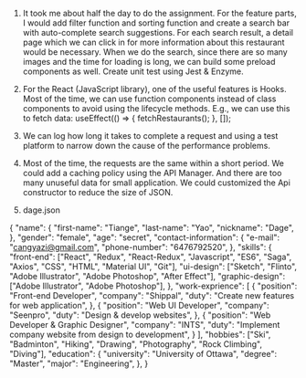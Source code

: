 1. It took me about half the day to do the assignment. For the feature parts, I would add filter function and sorting function and create a search bar with auto-complete search suggestions. For each search result, a detail page which we can click in for more information about this restaurant would be necessary. When we do the search, since there are so many images and the time for loading is long, we can build some preload components as well. Create unit test using Jest & Enzyme.

2. For the React (JavaScript library), one of the useful features is Hooks. Most of the time, we can use function components instead of class components to avoid using the lifecycle methods. E.g., we can use this to fetch data: useEffect(() => { fetchRestaurants(); }, []);

3. We can log how long it takes to complete a request and using a test platform to narrow down the cause of the performance problems.

4. Most of the time, the requests are the same within a short period. We could add a caching policy using the API Manager. And there are too many unuseful data for small application. We could customized the Api constructor to reduce the size of JSON.

5. dage.json

{ 
  "name": 
    { 
      "first-name": "Tiange",
      "last-name": "Yao",
      "nickname": "Dage", 
    },
  "gender": "female",
  "age": "secret",
  "contact-information":
    {
      "e-mail": "cangyazi@gmail.com",
      "phone-number": "6476792520", 
    },
  "skills":
    {
      "front-end": ["React", "Redux", "React-Redux", "Javascript", "ES6", "Saga", "Axios", "CSS", "HTML", "Material UI", "Git"],
      "ui-design": ["Sketch", "Flinto", "Adobe Illustrator", "Adobe Photoshop", "After Effect"],
      "graphic-design": ["Adobe Illustrator", "Adobe Photoshop"],
    },
  "work-exprience":
    [
      {
        "position": "Front-end Developer",
        "company": "Shippal",
        "duty": "Create new features for web application",
      },
      { 
        "position": "Web UI Developer",
        "company": "Seenpro",
        "duty": "Design & develop websites",
      },
      { 
        "position": "Web Developer & Graphic Designer",
        "company": "INTS",
        "duty": "Implement company website from design to development",
      }
    ],
  "hobbies": ["Ski", "Badminton", "Hiking", "Drawing", "Photography", "Rock Climbing", "Diving"],
  "education":
    { 
      "university": "University of Ottawa",
      "degree": "Master",
      "major": "Engineering",
    }, 
}
  